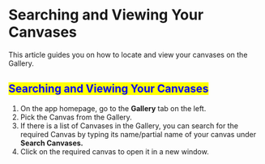 # Searching and Viewing Your Canvases

This article guides you on how to locate and view your canvases on the Gallery.

## <mark style="color:blue;">Searching and Viewing Your Canvases</mark>

1. On the app homepage, go to the **Gallery** tab on the left.
2. Pick the Canvas from the Gallery.&#x20;
3. If there is a list of Canvases in the Gallery, you can search for the required Canvas by typing its name/partial name of your canvas under **Search Canvases.**
4. Click on the required canvas to open it in a new window.
